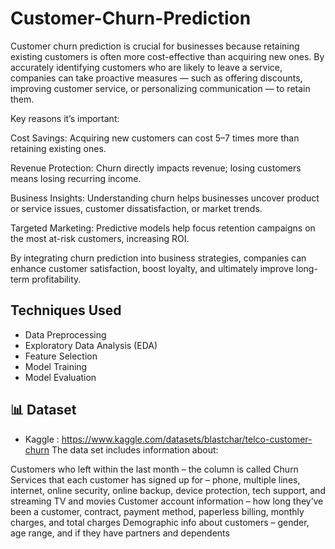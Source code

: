 # Customer-Churn-Prediction

Customer churn prediction is crucial for businesses because retaining existing customers is often more cost-effective than acquiring new ones. By accurately identifying customers who are likely to leave a service, companies can take proactive measures — such as offering discounts, improving customer service, or personalizing communication — to retain them.

Key reasons it’s important:

Cost Savings: Acquiring new customers can cost 5–7 times more than retaining existing ones.

Revenue Protection: Churn directly impacts revenue; losing customers means losing recurring income.

Business Insights: Understanding churn helps businesses uncover product or service issues, customer dissatisfaction, or market trends.

Targeted Marketing: Predictive models help focus retention campaigns on the most at-risk customers, increasing ROI.

By integrating churn prediction into business strategies, companies can enhance customer satisfaction, boost loyalty, and ultimately improve long-term profitability.

## Techniques Used

- Data Preprocessing
- Exploratory Data Analysis (EDA)
- Feature Selection
- Model Training
- Model Evaluation


## 📊 Dataset

- Kaggle : https://www.kaggle.com/datasets/blastchar/telco-customer-churn
The data set includes information about:

Customers who left within the last month – the column is called Churn
Services that each customer has signed up for – phone, multiple lines, internet, online security, online backup, device protection, tech support, and 
                                                streaming TV and movies
Customer account information – how long they’ve been a customer, contract, payment method, paperless billing, monthly charges, and total charges
Demographic info about customers – gender, age range, and if they have partners and dependents

